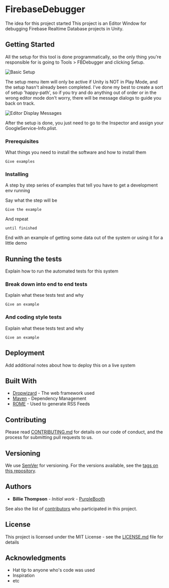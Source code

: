 # FirebaseDebugger
The idea for this project started 
This project is an Editor Window for debugging Firebase Realtime Database projects in Unity.

## Getting Started

All the setup for this tool is done programmatically, so the only thing you're responsible for is going to Tools > FBDebugger and clicking Setup. 

![Basic Setup](https://user-images.githubusercontent.com/8218795/37569699-6214c5be-2ae6-11e8-829e-99980a40eae7.png)

The setup menu item will only be active if Unity is NOT in Play Mode, and the setup hasn't already been completed. I've done my best to create a sort of setup 'happy-path', so if you try and do anything out of order or in the wrong editor mode don't worry, there will be message dialogs to guide you back on track.

![Editor Display Messages](https://user-images.githubusercontent.com/8218795/37569700-6860128e-2ae6-11e8-8c2f-42846a138c79.png)

After the setup is done, you just need to go to the Inspector and assign your GoogleService-Info.plist.



### Prerequisites

What things you need to install the software and how to install them

```
Give examples
```

### Installing

A step by step series of examples that tell you have to get a development env running

Say what the step will be

```
Give the example
```

And repeat

```
until finished
```

End with an example of getting some data out of the system or using it for a little demo

## Running the tests

Explain how to run the automated tests for this system

### Break down into end to end tests

Explain what these tests test and why

```
Give an example
```

### And coding style tests

Explain what these tests test and why

```
Give an example
```

## Deployment

Add additional notes about how to deploy this on a live system

## Built With

* [Dropwizard](http://www.dropwizard.io/1.0.2/docs/) - The web framework used
* [Maven](https://maven.apache.org/) - Dependency Management
* [ROME](https://rometools.github.io/rome/) - Used to generate RSS Feeds

## Contributing

Please read [CONTRIBUTING.md](https://gist.github.com/PurpleBooth/b24679402957c63ec426) for details on our code of conduct, and the process for submitting pull requests to us.

## Versioning

We use [SemVer](http://semver.org/) for versioning. For the versions available, see the [tags on this repository](https://github.com/your/project/tags). 

## Authors

* **Billie Thompson** - *Initial work* - [PurpleBooth](https://github.com/PurpleBooth)

See also the list of [contributors](https://github.com/your/project/contributors) who participated in this project.

## License

This project is licensed under the MIT License - see the [LICENSE.md](LICENSE.md) file for details

## Acknowledgments

* Hat tip to anyone who's code was used
* Inspiration
* etc
